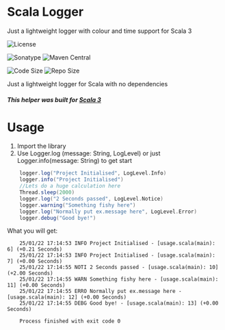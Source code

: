 # Scala Logger

Just a lightweight logger with colour and time support for Scala 3

![License](https://img.shields.io/github/license/RaistlinTAO/ScalaLogger)

![Sonatype](https://img.shields.io/nexus/s/io.github.raistlintao/logger_3?server=https%3A%2F%2Fs01.oss.sonatype.org%2F)
![Maven Central](https://img.shields.io/maven-central/v/io.github.raistlintao/logger_3.svg)

![Code Size](https://img.shields.io/github/languages/code-size/raistlintao/ScalaLogger)
![Repo Size](https://img.shields.io/github/repo-size/RaistlinTAO/ScalaLogger)

Just a lightweight logger for Scala with no dependencies


##### This helper was built for [Scala 3](https://www.scala-lang.org)

# Usage

1. Import the library
2. Use Logger.log (message: String, LogLevel) or just Logger.info(message: String) to get start

```scala
    logger.log("Project Initialised", LogLevel.Info)
    logger.info("Project Initialised")
    //Lets do a huge calculation here
    Thread.sleep(2000)
    logger.log("2 Seconds passed", LogLevel.Notice)
    logger.warning("Something fishy here")
    logger.log("Normally put ex.message here", LogLevel.Error)
    logger.debug("Good bye!")
```

What you will get:
```shell
    25/01/22 17:14:53 INFO Project Initialised - [usage.scala(main): 6] (+0.21 Seconds)
    25/01/22 17:14:53 INFO Project Initialised - [usage.scala(main): 7] (+0.00 Seconds)
    25/01/22 17:14:55 NOTI 2 Seconds passed - [usage.scala(main): 10] (+2.00 Seconds)
    25/01/22 17:14:55 WARN Something fishy here - [usage.scala(main): 11] (+0.00 Seconds)
    25/01/22 17:14:55 ERRO Normally put ex.message here - [usage.scala(main): 12] (+0.00 Seconds)
    25/01/22 17:14:55 DEBG Good bye! - [usage.scala(main): 13] (+0.00 Seconds)
    
    Process finished with exit code 0
```
